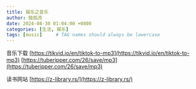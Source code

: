```yaml
---
title: 娱乐之音乐
author: 独孤流
date: 2024-08-30 01:04:00 +0800
categories: [生活, 娱乐]
tags: [music]     # TAG names should always be lowercase
---
```


音乐下载
[https://tikvid.io/en/tiktok-to-mp3](https://tikvid.io/en/tiktok-to-mp3)
[https://tuberipper.com/26/save/mp3](https://tuberipper.com/26/save/mp3)

读书网站
[https://z-library.rs/](https://z-library.rs/)